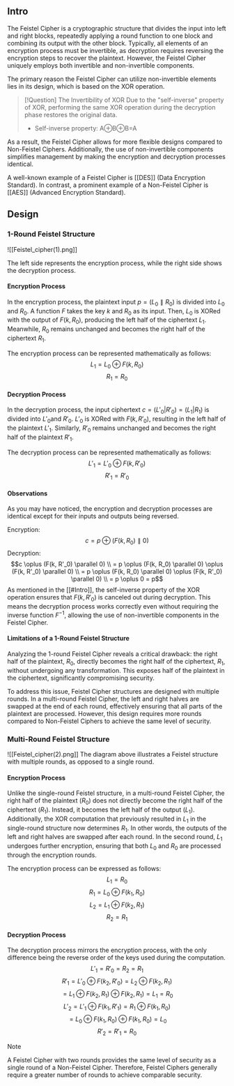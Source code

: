 ## Intro
The Feistel Cipher is a cryptographic structure that divides the input into left and right blocks, repeatedly applying a round function to one block and combining its output with the other block.
Typically, all elements of an encryption process must be invertible, as decryption requires reversing the encryption steps to recover the plaintext. However, the Feistel Cipher uniquely employs both invertible and non-invertible components.

The primary reason the Feistel Cipher can utilize non-invertible elements lies in its design, which is based on the XOR operation.
> [!Question] The Invertibility of XOR
> Due to the "self-inverse" property of XOR, performing the same XOR operation during the decryption phase restores the original data.
> * Self-inverse property: A⊕B⊕B=A

As a result, the Feistel Cipher allows for more flexible designs compared to Non-Feistel Ciphers. Additionally, the use of non-invertible components simplifies management by making the encryption and decryption processes identical.

A well-known example of a Feistel Cipher is [[DES]] (Data Encryption Standard). In contrast, a prominent example of a Non-Feistel Cipher is [[AES]] (Advanced Encryption Standard).


## Design
### 1-Round Feistel Structure
![[Feistel_cipher(1).png]]

The left side represents the encryption process, while the right side shows the decryption process.

#### Encryption Process

In the encryption process, the plaintext input $p = (L_0 \parallel R_0)$ is divided into $L_0$​ and $R_0$​. A function $F$ takes the key $k$ and $R_0$​ as its input. Then, $L_0$​ is XORed with the output of $F(k, R_0)$, producing the left half of the ciphertext $L_1$. Meanwhile, $R_0$​ remains unchanged and becomes the right half of the ciphertext $R_1$​.

The encryption process can be represented mathematically as follows:
$$
L_1 = L_0 \oplus F(k, R_0)
$$
$$
R_1 = R_0
$$

#### Decryption Process

In the decryption process, the input ciphertext $c = (L'_0|R'_0) = (L_1|R_1)$ is divided into $L'_0$​ and $R'_0$.
$L'_0$ is XORed with $F(k, R'_0)$, resulting in the left half of the plaintext $L'_1$. Similarly, $R'_0$ remains unchanged and becomes the right half of the plaintext $R'_1$.

The decryption process can be represented mathematically as follows:
$$
L'_1 = L'_0 \oplus F(k, R'_0)
$$$$
R'_1 = R'_0
$$

#### Observations

As you may have noticed, the encryption and decryption processes are identical except for their inputs and outputs being reversed.

Encryption:
$$c = p \oplus (F(k, R_0) \parallel 0)$$
Decryption: 
$$c \oplus (F(k, R'_0) \parallel 0) \\ = p \oplus (F(k, R_0) \parallel 0) \oplus (F(k, R'_0) \parallel 0) \\ = p \oplus (F(k, R_0) \parallel 0) \oplus (F(k, R'_0) \parallel 0) \\ = p \oplus 0 = p$$
As mentioned in the [[#Intro]], the self-inverse property of the XOR operation ensures that $F(k, R'_0)$ is canceled out during decryption. This means the decryption process works correctly even without requiring the inverse function $F^{-1}$, allowing the use of non-invertible components in the Feistel Cipher.

#### Limitations of a 1-Round Feistel Structure

Analyzing the 1-round Feistel Cipher reveals a critical drawback: the right half of the plaintext, $R_0$, directly becomes the right half of the ciphertext, $R_1$, without undergoing any transformation. This exposes half of the plaintext in the ciphertext, significantly compromising security.

To address this issue, Feistel Cipher structures are designed with multiple rounds. In a multi-round Feistel Cipher, the left and right halves are swapped at the end of each round, effectively ensuring that all parts of the plaintext are processed. However, this design requires more rounds compared to Non-Feistel Ciphers to achieve the same level of security.

### Multi-Round Feistel Structure
![[Feistel_cipher(2).png]]
The diagram above illustrates a Feistel structure with multiple rounds, as opposed to a single round.

#### Encryption Process

Unlike the single-round Feistel structure, in a multi-round Feistel Cipher, the right half of the plaintext ($R_0$) does not directly become the right half of the ciphertext ($R_1$). Instead, it becomes the left half of the output ($L_1$). Additionally, the XOR computation that previously resulted in $L_1$ in the single-round structure now determines $R_1$. In other words, the outputs of the left and right halves are swapped after each round.
In the second round, $L_1$ undergoes further encryption, ensuring that both $L_0$ and $R_0$ are processed through the encryption rounds.

The encryption process can be expressed as follows:
$$L_1 = R_0$$
$$
R_1 = L_0 \oplus F(k_1, R_0)
$$
$$
L_2 = L_1 \oplus F(k_2, R_1)
$$
$$
R_2 = R_1
$$

#### Decryption Process

The decryption process mirrors the encryption process, with the only difference being the reverse order of the keys used during the computation.
$$
L'_1 = R'_0 = R_2 = R_1
$$
$$
R'_1 = L'_0 \oplus F(k_2, R'_0) = L_2 \oplus F(k_2, R_1)
$$
$$
= L_1 \oplus F(k_2, R_1) \oplus F(k_2, R_1) = L_1 = R_0
$$
$$
L'_2 = L'_1 \oplus F(k_1, R'_1) = R_1 \oplus F(k_1, R_0)
$$
$$
= L_0 \oplus F(k_1, R_0) \oplus F(k_1, R_0) = L_0
$$
$$
R'_2 = R'_1 = R_0
$$

> [!Note] 
> A Feistel Cipher with two rounds provides the same level of security as a single round of a Non-Feistel Cipher. Therefore, Feistel Ciphers generally require a greater number of rounds to achieve comparable security.

